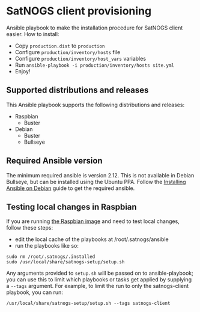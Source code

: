 # SatNOGS client provisioning

Ansible playbook to make the installation procedure for SatNOGS client easier.
How to install:

* Copy `production.dist` to `production`
* Configure `production/inventory/hosts` file
* Configure `production/inventory/host_vars` variables
* Run `ansible-playbook -i production/inventory/hosts site.yml`
* Enjoy!

## Supported distributions and releases

This Ansible playbook supports the following distributions and releases:

* Raspbian
  * Buster
* Debian
  * Buster
  * Bullseye

## Required Ansible version

The minimum required ansible is version 2.12. This is not available in Debian Bullseye, but
can be installed using the Ubuntu PPA. Follow the
[Installing Ansible on Debian](https://docs.ansible.com/ansible/latest/installation_guide/installation_distros.html#installing-ansible-on-debian)
guide to get the required ansible.

## Testing local changes in Raspbian

If you are running [the Raspbian
image](https://wiki.satnogs.org/Raspberry_Pi_3#Raspbian) and need to
test local changes, follow these steps:

- edit the local cache of the playbooks at /root/.satnogs/ansible
- run the playbooks like so:

```
sudo rm /root/.satnogs/.installed
sudo /usr/local/share/satnogs-setup/setup.sh
```

Any arguments provided to `setup.sh` will be passed on to
ansible-playbook; you can use this to limit which playbooks or tasks
get applied by supplying a `--tags` argument.  For example, to limit
the run to only the satnogs-client playbook, you can run:

```
/usr/local/share/satnogs-setup/setup.sh --tags satnogs-client
```

